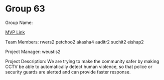 # Group 63
Group Name: 

[MVP Link](https://docs.google.com/document/d/1QPxLw1LoCG8UMl_iIhb59okzj82fgflm_1NZHvQW-Xo/edit)

Team Members: 
rwers2
petchoo2
akasha4
aaditr2
suchit2
eishap2

Project Manager: 
weustis2

Project Description: 
We are trying to make the community safer by making CCTV be able to automatically  detect human violence, so that police or security guards are alerted and can provide faster response.

